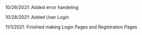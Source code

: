 10/26/2021:
Added error handeling 

10/28/2021:
Added User Login

11/1/2021:
Finished making Login Pages and Registration Pages

